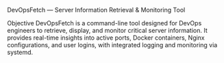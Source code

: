 DevOpsFetch — Server Information Retrieval & Monitoring Tool

Objective
DevOpsFetch is a command-line tool designed for DevOps engineers to retrieve, display, and monitor critical server information. It provides real-time insights into active ports, Docker containers, Nginx configurations, and user logins, with integrated logging and monitoring via systemd.

